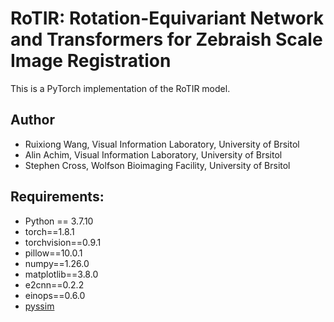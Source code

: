 # RoTIR: Rotation-Equivariant Network and Transformers for Zebraish Scale Image Registration

This is a PyTorch implementation of the RoTIR model.

## Author
* Ruixiong Wang, Visual Information Laboratory, University of Brsitol
* Alin Achim, Visual Information Laboratory, University of Brsitol
* Stephen Cross, Wolfson Bioimaging Facility, University of Brsitol
 
## Requirements:
* Python == 3.7.10
* torch==1.8.1
* torchvision==0.9.1
* pillow==10.0.1
* numpy==1.26.0
* matplotlib==3.8.0
* e2cnn==0.2.2
* einops==0.6.0
* [pyssim](https://github.com/jterrace/pyssim.git)
